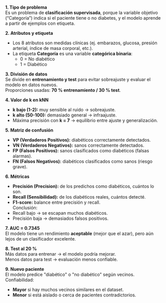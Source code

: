 **1. Tipo de problema**  
Es un problema de **clasificación supervisada**, porque la variable objetivo (“Categoría”) indica si el paciente tiene o no diabetes, y el modelo aprende a partir de ejemplos con etiqueta.

**2. Atributos y etiqueta**  
- Los 8 atributos son medidas clínicas (ej. embarazos, glucosa, presión arterial, índice de masa corporal, etc.).  
- La etiqueta **Categoría** es una variable **categórica binaria**:  
  - 0 = No diabético  
  - 1 = Diabético  

**3. División de datos**  
Se divide en **entrenamiento y test** para evitar sobreajuste y evaluar el modelo en datos nuevos.  
Proporciones usadas: **70 % entrenamiento / 30 % test**.

**4. Valor de k en kNN**  
- **k bajo (1-2):** muy sensible al ruido → sobreajuste.  
- **k alto (50-100):** demasiado general → infraajuste.  
- Máxima precisión con **k = 7** → equilibrio entre ajuste y generalización.

**5. Matriz de confusión**  
- **VP (Verdaderos Positivos):** diabéticos correctamente detectados.  
- **VN (Verdaderos Negativos):** sanos correctamente detectados.  
- **FP (Falsos Positivos):** sanos clasificados como diabéticos (falsas alarmas).  
- **FN (Falsos Negativos):** diabéticos clasificados como sanos (riesgo grave).

**6. Métricas**  
- **Precisión (Precision):** de los predichos como diabéticos, cuántos lo son.  
- **Recall (Sensibilidad):** de los diabéticos reales, cuántos detecté.  
- **F1-score:** balance entre precisión y recall.  
Conclusión:  
- Recall bajo → se escapan muchos diabéticos.  
- Precisión baja → demasiados falsos positivos.

**7. AUC = 0.7345**  
El modelo tiene un rendimiento **aceptable** (mejor que el azar), pero aún lejos de un clasificador excelente.

**8. Test al 20 %**  
Más datos para entrenar → el modelo podría mejorar.  
Menos datos para test → evaluación menos confiable.

**9. Nuevo paciente**  
El modelo predice "diabético" o "no diabético" según vecinos.  
Confiabilidad:  
- **Mayor** si hay muchos vecinos similares en el dataset.  
- **Menor** si está aislado o cerca de pacientes contradictorios.